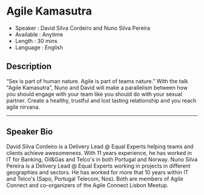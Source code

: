 Agile Kamasutra
========================

* Speaker   : David Silva Cordeiro and Nuno Silva Pereira
* Available : Anytime 
* Length    : 30 mins
* Language  : English

Description
-----------

“Sex is part of human nature. Agile is part of teams nature.”
With the talk "Agile Kamasutra", Nuno and David will make a parallelism between how you should engage with your team like you should do with your sexual partner. Create a healthy, trustful and lost lasting relationship and you reach agile nirvana. 

---------------

Speaker Bio
-----------

 David Silva Cordeiro is a Delivery Lead @ Equal Experts helping teams and clients achieve awesomeness. With 11 years experience, he has worked in IT for Banking, Oil&Gas and Telco's in both Portugal and Norway. 
 Nuno Silva Pereira is a Delivery Lead @ Equal Experts working in projects in different geographies and sectors. He has worked for more that 10 years within IT and Telco's (Sapo, Portugal Telecom, Nos). 
 Both are members of Agile Connect and co-organizers of the Agile Connect Lisbon Meetup.
